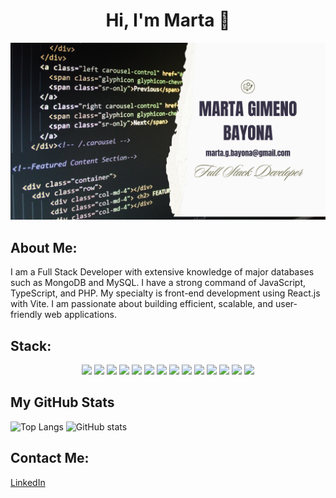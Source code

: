 <h1 align="center">Hi, I'm Marta 👋</h1>

<p align="center">
<img src="./Marta gimeno bayona.png" alt="mi informacion">
</p>



## About Me:

I am a Full Stack Developer with extensive knowledge of major databases such as MongoDB and MySQL. I have a strong command of JavaScript, TypeScript, and PHP. My specialty is front-end development using React.js with Vite. I am passionate about building efficient, scalable, and user-friendly web applications.

## Stack:

<div align="center">
<img src= "https://img.shields.io/badge/JavaScript-323330?style=for-the-badge&logo=javascript&logoColor=F7DF1E"/>
<img src= "https://img.shields.io/badge/React-20232A?style=for-the-badge&logo=react&logoColor=61DAFB"/>
<img src= "https://img.shields.io/badge/Redux-593D88?style=for-the-badge&logo=redux&logoColor=white"/>
<img src= "https://img.shields.io/badge/HTML5-E34F26?style=for-the-badge&logo=html5&logoColor=white"/>
<img src= "https://img.shields.io/badge/CSS3-1572B6?style=for-the-badge&logo=css3&logoColor=white"/>
<img src= "https://img.shields.io/badge/GIT-E44C30?style=for-the-badge&logo=git&logoColor=white"/>
<img src= "https://img.shields.io/badge/Canva-%2300C4CC.svg?&style=for-the-badge&logo=Canva&logoColor=white"/>
<img src= "https://img.shields.io/badge/Laravel-FF2D20?style=for-the-badge&logo=laravel&logoColor=white"/>
<img src= "https://img.shields.io/badge/PHP-777BB4?style=for-the-badge&logo=php&logoColor=white"/>
<img src= "https://img.shields.io/badge/MySQL-005C84?style=for-the-badge&logo=mysql&logoColor=white"/>
<img src= "https://img.shields.io/badge/MongoDB-4EA94B?style=for-the-badge&logo=mongodb&logoColor=white"/>
<img src= "https://img.shields.io/badge/Docker-2CA5E0?style=for-the-badge&logo=docker&logoColor=white"/>
<img src= "https://img.shields.io/badge/Node%20js-339933?style=for-the-badge&logo=nodedotjs&logoColor=white"/>
<img src= "https://img.shields.io/badge/npm-CB3837?style=for-the-badge&logo=npm&logoColor=white"/>
</div>


## My GitHub Stats


![Top Langs](https://github-readme-stats.vercel.app/api/top-langs/?username=MartaGBayona&theme=bear) ![GitHub stats](https://github-readme-stats.vercel.app/api?username=MartaGBayona&show_icons=true&theme=bear)



## Contact Me:

[LinkedIn](https://www.linkedin.com/in/martagbayona/)